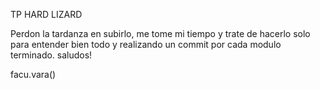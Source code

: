 TP HARD LIZARD

Perdon la tardanza en subirlo, me tome mi tiempo y trate de hacerlo solo para entender bien todo y realizando un commit por cada modulo terminado. saludos! 

facu.vara()
